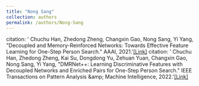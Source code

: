 ```yaml
---
title: "Nong Sang"
collection: authors
permalink: /authors/Nong-Sang
---
```

citation: ' Chuchu Han,  Zhedong Zheng,  Changxin Gao,  Nong Sang,  Yi Yang, &quot;Decoupled and Memory-Reinforced Networks: Towards Effective Feature Learning for One-Step Person Search.&quot; AAAI, 2021.'<a href='https://zdzheng.xyz/publication/Decouple2021'>[Link]</a>
citation: ' Chuchu Han,  Zhedong Zheng,  Kai Su,  Dongdong Yu,  Zehuan Yuan,  Changxin Gao,  Nong Sang,  Yi Yang, &quot;DMRNet++: Learning Discriminative Features with Decoupled Networks and Enriched Pairs for One-Step Person Search.&quot; IEEE Transactions on Pattern Analysis &amp;amp; Machine Intelligence, 2022.'<a href='https://zdzheng.xyz/publication/DMRNet-L2022'>[Link]</a>